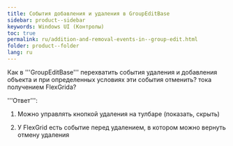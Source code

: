 ```yaml
---
title: События добавления и удаления в GroupEditBase 
sidebar: product--sidebar
keywords: Windows UI (Контролы)
toc: true
permalink: ru/addition-and-removal-events-in--group-edit.html
folder: product--folder
lang: ru
---
```


Как в '''GroupEditBase''' перехватить события удаления и добавления объекта и при определенных условиях эти события отменить? тока получением FlexGrida?

'''Ответ''':

1) Можно управлять кнопкой удаления на тулбаре (показать, скрыть)

2) У FlexGrid есть событие перед удалением, в котором можно вернуть отмену удаления
